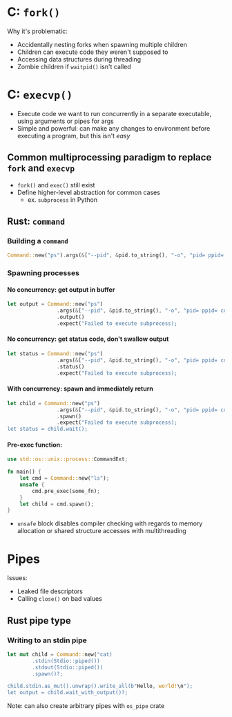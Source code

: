 # C: `fork()`
Why it's problematic:
* Accidentally nesting forks when spawning multiple children
* Children can execute code they weren't supposed to
* Accessing data structures during threading
* Zombie children if `waitpid()` isn't called

# C: `execvp()`
* Execute code we want to run concurrently in a separate executable, using arguments or pipes for args
* Simple and powerful: can make any changes to environment before executing a program, but this isn't *easy*

## Common multiprocessing paradigm to replace `fork` and `execvp`
* `fork()` and `exec()` still exist
* Define higher-level abstraction for common cases
    - ex. `subprocess` in Python

## Rust: `command`

### Building a `command`
```rust
Command::new("ps").args(&["--pid", &pid.to_string(), "-o", "pid= ppid= command="])
```

### Spawning processes
#### No concurrency: get output in buffer
```rust
let output = Command::new("ps")
                .args(&["--pid", &pid.to_string(), "-o", "pid= ppid= command="])
                .output()
                .expect("Failed to execute subprocess);
```

#### No concurrency: get status code, don't swallow output
```rust
let status = Command::new("ps")
                .args(&["--pid", &pid.to_string(), "-o", "pid= ppid= command="])
                .status()
                .expect("Failed to execute subprocess);
```

#### With concurrency: spawn and immediately return
```rust
let child = Command::new("ps")
                .args(&["--pid", &pid.to_string(), "-o", "pid= ppid= command="])
                .spawn()
                .expect("Failed to execute subprocess);
let status = child.wait();
```

#### Pre-exec function:
```rust
use std::os::unix::process::CommandExt;

fn main() {
    let cmd = Command::new("ls");
    unsafe {
        cmd.pre_exec(some_fn);
    }
    let child = cmd.spawn();
}
```
* `unsafe` block disables compiler checking with regards to memory allocation or shared structure accesses with multithreading

# Pipes
Issues:
* Leaked file descriptors
* Calling `close()` on bad values

## Rust pipe type

### Writing to an stdin pipe
```rust
let mut child = Command::new("cat)
        .stdin(Stdio::piped())
        .stdout(Stdio::piped())
        .spawn()?;

child.stdin.as_mut().unwrap().write_all(b"Hello, world!\n");
let output = child.wait_with_output()?;
```
Note: can also create arbitrary pipes with `os_pipe` crate
